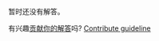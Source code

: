 
暂时还没有解答。

有兴趣[贡献你的解答](https://github.com/BFEdev/BFE.dev-solutions/blob/main/quiz/undefined_zh.md)吗? [Contribute guideline](https://github.com/BFEdev/BFE.dev-solutions#how-to-contribute)
